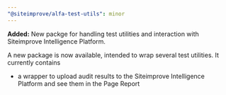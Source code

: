 ```yaml
---
"@siteimprove/alfa-test-utils": minor
---
```


**Added:** New packge for handling test utilities and interaction with Siteimprove Intelligence Platform.

A new package is now available, intended to wrap several test utilities. It currently contains

- a wrapper to upload audit results to the Siteimprove Intelligence Platform and see them in the Page Report
